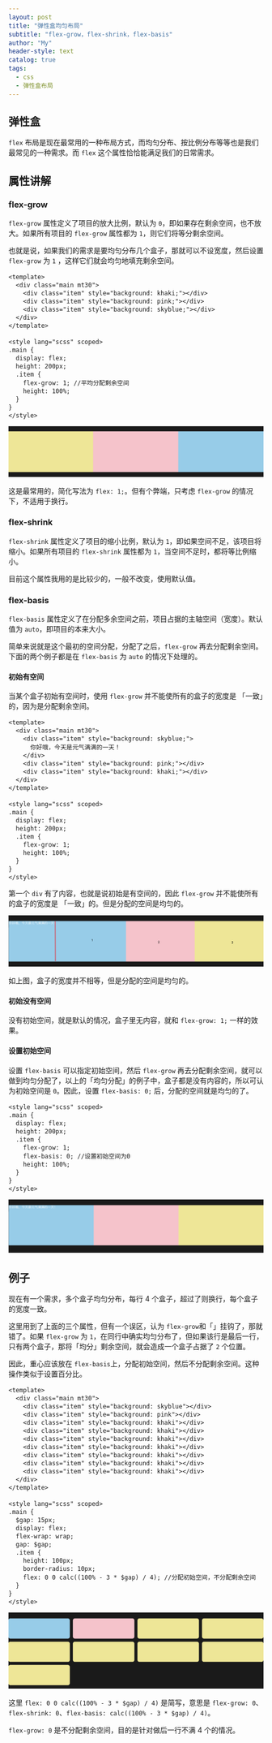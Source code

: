 ```yaml
---
layout: post
title: "弹性盒均匀布局"
subtitle: "flex-grow，flex-shrink，flex-basis"
author: "My"
header-style: text
catalog: true
tags:
  - css
  - 弹性盒布局
---
```


## 弹性盒

`flex` 布局是现在最常用的一种布局方式，而均匀分布、按比例分布等等也是我们最常见的一种需求。而 `flex` 这个属性恰恰能满足我们的日常需求。

## 属性讲解

### flex-grow

`flex-grow` 属性定义了项目的放大比例，默认为 `0`，即如果存在剩余空间，也不放大。如果所有项目的 `flex-grow` 属性都为 `1`，则它们将等分剩余空间。

也就是说，如果我们的需求是要均匀分布几个盒子，那就可以不设宽度，然后设置 `flex-grow` 为 `1` ，这样它们就会均匀地填充剩余空间。

```vue
<template>
  <div class="main mt30">
    <div class="item" style="background: khaki;"></div>
    <div class="item" style="background: pink;"></div>
    <div class="item" style="background: skyblue;"></div>
  </div>
</template>

<style lang="scss" scoped>
.main {
  display: flex;
  height: 200px;
  .item {
    flex-grow: 1; //平均分配剩余空间
    height: 100%;
  }
}
</style>
```

![flex-grow.png](/img/post-flex-grow.png)

这是最常用的，简化写法为 `flex: 1;`。但有个弊端，只考虑 `flex-grow` 的情况下，不适用于换行。

### flex-shrink

`flex-shrink` 属性定义了项目的缩小比例，默认为 `1`，即如果空间不足，该项目将缩小。如果所有项目的 `flex-shrink` 属性都为 `1`，当空间不足时，都将等比例缩小。

目前这个属性我用的是比较少的，一般不改变，使用默认值。

### flex-basis

`flex-basis` 属性定义了在分配多余空间之前，项目占据的主轴空间（宽度）。默认值为 `auto`，即项目的本来大小。

简单来说就是这个最初的空间分配，分配了之后，`flex-grow` 再去分配剩余空间。下面的两个例子都是在 `flex-basis` 为 `auto` 的情况下处理的。

#### 初始有空间

当某个盒子初始有空间时，使用 `flex-grow` 并不能使所有的盒子的宽度是 「一致」的，因为是分配剩余空间。

```vue
<template>
  <div class="main mt30">
    <div class="item" style="background: skyblue;">
      你好哦，今天是元气满满的一天！
    </div>
    <div class="item" style="background: pink;"></div>
    <div class="item" style="background: khaki;"></div>
  </div>
</template>

<style lang="scss" scoped>
.main {
  display: flex;
  height: 200px;
  .item {
    flex-grow: 1;
    height: 100%;
  }
}
</style>
```

第一个 `div` 有了内容，也就是说初始是有空间的，因此 `flex-grow` 并不能使所有的盒子的宽度是 「一致」的。但是分配的空间是均匀的。

![flex-grow-basic.png](/img/post-flex-basic.png)

如上图，盒子的宽度并不相等，但是分配的空间是均匀的。

#### 初始没有空间

没有初始空间，就是默认的情况，盒子里无内容，就和 `flex-grow: 1;` 一样的效果。

#### 设置初始空间

设置 `flex-basis` 可以指定初始空间，然后 `flex-grow` 再去分配剩余空间，就可以做到均匀分配了，以上的「均匀分配」的例子中，盒子都是没有内容的，所以可认为初始空间是 `0`。因此，设置 `flex-basis: 0;` 后，分配的空间就是均匀的了。

```vue
<style lang="scss" scoped>
.main {
  display: flex;
  height: 200px;
  .item {
    flex-grow: 1;
    flex-basis: 0; //设置初始空间为0
    height: 100%;
  }
}
</style>
```

![flex-grow-basic1.png](/img/post-flex-basic1.png)

## 例子

现在有一个需求，多个盒子均匀分布，每行 4 个盒子，超过了则换行，每个盒子的宽度一致。

这里用到了上面的三个属性，但有一个误区，认为 `flex-grow`和「」挂钩了，那就错了。如果 `flex-grow` 为 `1`，在同行中确实均匀分布了，但如果该行是最后一行，只有两个盒子，那将「均分」剩余空间，就会造成一个盒子占据了 `2` 个位置。

因此，重心应该放在 `flex-basis`上，分配初始空间，然后不分配剩余空间。这种操作类似于设置百分比。

```vue
<template>
  <div class="main mt30">
    <div class="item" style="background: skyblue"></div>
    <div class="item" style="background: pink"></div>
    <div class="item" style="background: khaki"></div>
    <div class="item" style="background: khaki"></div>
    <div class="item" style="background: khaki"></div>
    <div class="item" style="background: khaki"></div>
    <div class="item" style="background: khaki"></div>
    <div class="item" style="background: khaki"></div>
    <div class="item" style="background: khaki"></div>
  </div>
</template>

<style lang="scss" scoped>
.main {
  $gap: 15px;
  display: flex;
  flex-wrap: wrap;
  gap: $gap;
  .item {
    height: 100px;
    border-radius: 10px;
    flex: 0 0 calc((100% - 3 * $gap) / 4); //分配初始空间，不分配剩余空间
  }
}
</style>
```

![flex-basis.png](/img/post-flex-basic2.png)

这里 `flex: 0 0 calc((100% - 3 * $gap) / 4)` 是简写，意思是 `flex-grow: 0`、`flex-shrink: 0`、`flex-basis: calc((100% - 3 * $gap) / 4)`。

`flex-grow: 0` 是不分配剩余空间，目的是针对做后一行不满 4 个的情况。
